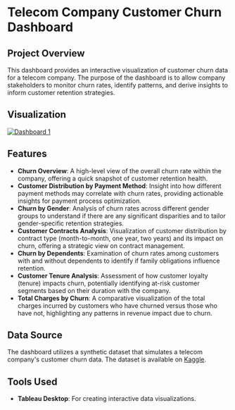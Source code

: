 # Telecom Company Customer Churn Dashboard
## Project Overview
This dashboard provides an interactive visualization of customer churn data for a telecom company. The purpose of the dashboard is to allow company stakeholders to monitor churn rates, identify patterns, and derive insights to inform customer retention strategies.
## Visualization
<div class='tableauPlaceholder' id='viz1699322133216' style='position: relative'><noscript><a href='#'><img alt='Dashboard 1 ' src='https:&#47;&#47;public.tableau.com&#47;static&#47;images&#47;te&#47;telco_churn_16993178709510&#47;Dashboard1&#47;1_rss.png' style='border: none' /></a></noscript><object class='tableauViz'  style='display:none;'><param name='host_url' value='https%3A%2F%2Fpublic.tableau.com%2F' /> <param name='embed_code_version' value='3' /> <param name='site_root' value='' /><param name='name' value='telco_churn_16993178709510&#47;Dashboard1' /><param name='tabs' value='no' /><param name='toolbar' value='yes' /><param name='static_image' value='https:&#47;&#47;public.tableau.com&#47;static&#47;images&#47;te&#47;telco_churn_16993178709510&#47;Dashboard1&#47;1.png' /> <param name='animate_transition' value='yes' /><param name='display_static_image' value='yes' /><param name='display_spinner' value='yes' /><param name='display_overlay' value='yes' /><param name='display_count' value='yes' /><param name='language' value='en-US' /></object></div>                

## Features
- **Churn Overview**: A high-level view of the overall churn rate within the company, offering a quick snapshot of customer retention health.
- **Customer Distribution by Payment Method**: Insight into how different payment methods may correlate with churn rates, providing actionable insights for payment process optimization.
- **Churn by Gender**: Analysis of churn rates across different gender groups to understand if there are any significant disparities and to tailor gender-specific retention strategies.
- **Customer Contracts Analysis**: Visualization of customer distribution by contract type (month-to-month, one year, two years) and its impact on churn, offering a strategic view on contract management.
- **Churn by Dependents**: Examination of churn rates among customers with and without dependents to identify if family obligations influence retention.
- **Customer Tenure Analysis**: Assessment of how customer loyalty (tenure) impacts churn, potentially identifying at-risk customer segments based on their duration with the company.
- **Total Charges by Churn**: A comparative visualization of the total charges incurred by customers who have churned versus those who have not, highlighting any patterns in revenue impact due to churn.

## Data Source
The dashboard utilizes a synthetic dataset that simulates a telecom company's customer churn data. The dataset is available on [Kaggle](https://www.kaggle.com/datasets/blastchar/telco-customer-churn).

## Tools Used
- **Tableau Desktop**: For creating interactive data visualizations.
